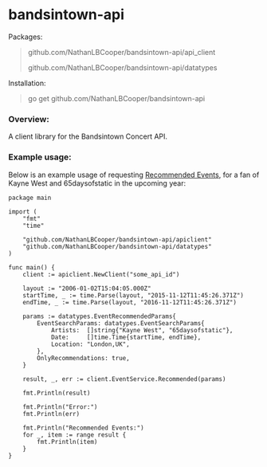 # bandsintown-api

Packages:
> github.com/NathanLBCooper/bandsintown-api/api_client
> 
> github.com/NathanLBCooper/bandsintown-api/datatypes

Installation:
>go get github.com/NathanLBCooper/bandsintown-api

### Overview:
A client library for the Bandsintown Concert API.

### Example usage:

Below is an example usage of requesting [Recommended Events](https://www.bandsintown.com/api/1.0/requests#events-recommended), for a fan of Kayne West and 65daysofstatic in the upcoming year:

	package main

	import (
		"fmt"
		"time"

		"github.com/NathanLBCooper/bandsintown-api/apiclient"
		"github.com/NathanLBCooper/bandsintown-api/datatypes"
	)

	func main() {
		client := apiclient.NewClient("some_api_id")

		layout := "2006-01-02T15:04:05.000Z"
		startTime, _ := time.Parse(layout, "2015-11-12T11:45:26.371Z")
		endTime, _ := time.Parse(layout, "2016-11-12T11:45:26.371Z")

		params := datatypes.EventRecommendedParams{
			EventSearchParams: datatypes.EventSearchParams{
				Artists:  []string{"Kayne West", "65daysofstatic"},
				Date:     []time.Time{startTime, endTime},
				Location: "London,UK",
			},
			OnlyRecommendations: true,
		}

		result, _, err := client.EventService.Recommended(params)

		fmt.Println(result)

		fmt.Println("Error:")
		fmt.Println(err)

		fmt.Println("Recommended Events:")
		for _, item := range result {
			fmt.Println(item)
		}
	}

